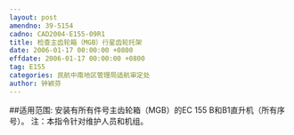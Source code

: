 ```yaml
---
layout: post
amendno: 39-5154
cadno: CAD2004-E155-09R1
title: 检查主齿轮箱（MGB）行星齿轮托架
date: 2006-01-17 00:00:00 +0800
effdate: 2006-01-17 00:00:00 +0800
tag: E155
categories: 民航中南地区管理局适航审定处
author: 钟颖芬
---
```


##适用范围:
安装有所有件号主齿轮箱（MGB）的EC 155 B和B1直升机（所有序号）。     注：本指令针对维护人员和机组。

